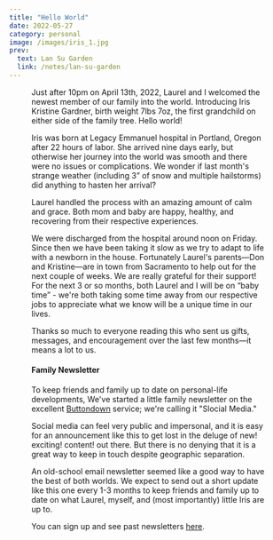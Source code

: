 ```yaml
---
title: "Hello World"
date: 2022-05-27
category: personal
image: /images/iris_1.jpg
prev:
  text: Lan Su Garden
  link: /notes/lan-su-garden
---
```

<script setup>
import image1 from '/images/iris_1.jpg?w=900';
</script>

<Figure :src="image1" caption="Iris shortly before leaving the hospital." />

Just after 10pm on April 13th, 2022, Laurel and I welcomed the newest member of
our family into the world. Introducing Iris Kristine Gardner, birth weight 7lbs
7oz, the first grandchild on either side of the family tree. Hello world!

Iris was born at Legacy Emmanuel hospital in Portland, Oregon after 22 hours of
labor. She arrived nine days early, but otherwise her journey into the world was
smooth and there were no issues or complications. We wonder if last month's
strange weather (including 3” of snow and multiple hailstorms) did
anything to hasten her arrival?

Laurel handled the process with an amazing amount of calm and grace. Both mom
and baby are happy, healthy, and recovering from their respective experiences.

We were discharged from the hospital around noon on Friday. Since then we have
been taking it slow as we try to adapt to life with a newborn in the house.
Fortunately Laurel's parents—Don and Kristine—are in town from Sacramento to
help out for the next couple of weeks. We are really grateful for their support!
For the next 3 or so months, both Laurel and I will be on “baby time” - we're
both taking some time away from our respective jobs to appreciate what we know
will be a unique time in our lives.

Thanks so much to everyone reading this who sent us gifts, messages, and
encouragement over the last few months—it means a lot to us.

#### Family Newsletter

To keep friends and family up to date on personal-life developments, We've
started a little family newsletter on the excellent
[Buttondown](https://buttondown.email) service; we're
calling it "Slocial Media."

Social media can feel very public and impersonal, and it is easy for an
announcement like this to get lost in the deluge of new! exciting! content! out
there. But there is no denying that it is a great way to keep in touch despite
geographic separation.

An old-school email newsletter seemed like a good way to have the best of both
worlds. We expect to send out a short update like this one every 1-3 months to
keep friends and family up to date on what Laurel, myself, and (most
importantly) little Iris are up to.

You can sign up and see past newsletters [here](https://buttondown.email/laurel+eric/archive).


